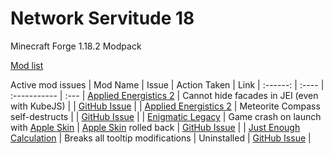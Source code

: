 # Network Servitude 18
Minecraft Forge 1.18.2 Modpack  

[Mod list](https://github.com/Cryotheus/network_servitude_18/blob/main/modlist.md)  

Active mod issues
| Mod Name | Issue | Action Taken | Link
| :------: | :---- | :----------- | :---
| [Applied Energistics 2](https://www.curseforge.com/minecraft/mc-mods/applied-energistics-2) | Cannot hide facades in JEI (even with KubeJS) | | [GitHub Issue](https://github.com/AppliedEnergistics/Applied-Energistics-2/issues/6698) |
| [Applied Energistics 2](https://www.curseforge.com/minecraft/mc-mods/applied-energistics-2) | Meteorite Compass self-destructs | | [GitHub Issue](https://github.com/AppliedEnergistics/Applied-Energistics-2/issues/6704) |
| [Enigmatic Legacy](https://www.curseforge.com/minecraft/mc-mods/enigmatic-legacy) | Game crash on launch with [Apple Skin](https://www.curseforge.com/minecraft/mc-mods/appleskin) | [Apple Skin](https://www.curseforge.com/minecraft/mc-mods/appleskin) rolled back | [GitHub Issue](https://github.com/Aizistral-Studios/Enigmatic-Legacy/issues/383) |
| [Just Enough Calculation](https://www.curseforge.com/minecraft/mc-mods/just-enough-calculation) | Breaks all tooltip modifications | Uninstalled | [GitHub Issue](https://github.com/Towdium/JustEnoughCalculation/issues/116) |
